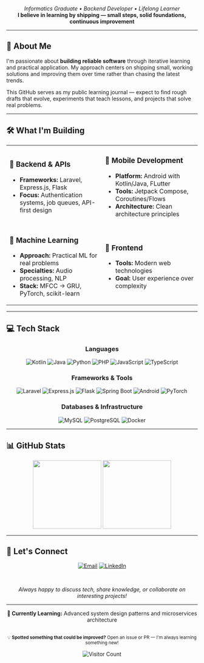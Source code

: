 <div align="center">

<br/>

<!-- Professional tagline with better visual hierarchy -->
<p align="center">
  <em>Informatics Graduate • Backend Developer • Lifelong Learner</em><br/>
  <strong>I believe in learning by shipping — small steps, solid foundations, continuous improvement</strong>
</p>

</div>

---

## 🎯 About Me

I'm passionate about **building reliable software** through iterative learning and practical application. My approach centers on shipping small, working solutions and improving them over time rather than chasing the latest trends.

This GitHub serves as my public learning journal — expect to find rough drafts that evolve, experiments that teach lessons, and projects that solve real problems.

---

## 🛠️ What I'm Building

<table>
<tr>
<td width="50%">

### 🔧 Backend & APIs
- **Frameworks:** Laravel, Express.js, Flask
- **Focus:** Authentication systems, job queues, API-first design

</td>
<td width="50%">

### 📱 Mobile Development
- **Platform:** Android with Kotlin/Java, FLutter
- **Tools:** Jetpack Compose, Coroutines/Flows
- **Architecture:** Clean architecture principles

</td>
</tr>
<tr>
<td width="50%">

### 🤖 Machine Learning
- **Approach:** Practical ML for real problems
- **Specialties:** Audio processing, NLP
- **Stack:** MFCC → GRU, PyTorch, scikit-learn

</td>
<td width="50%">

### 🎨 Frontend
- **Tools:** Modern web technologies
- **Goal:** User experience over complexity

</td>
</tr>
</table>

---

## 💻 Tech Stack

<div align="center">

### Languages
![Kotlin](https://img.shields.io/badge/Kotlin-7F52FF?style=for-the-badge&logo=kotlin&logoColor=white)
![Java](https://img.shields.io/badge/Java-ED8B00?style=for-the-badge&logo=openjdk&logoColor=white)
![Python](https://img.shields.io/badge/Python-3776AB?style=for-the-badge&logo=python&logoColor=white)
![PHP](https://img.shields.io/badge/PHP-777BB4?style=for-the-badge&logo=php&logoColor=white)
![JavaScript](https://img.shields.io/badge/JavaScript-F7DF1E?style=for-the-badge&logo=javascript&logoColor=black)
![TypeScript](https://img.shields.io/badge/TypeScript-007ACC?style=for-the-badge&logo=typescript&logoColor=white)

### Frameworks & Tools
![Laravel](https://img.shields.io/badge/Laravel-FF2D20?style=for-the-badge&logo=laravel&logoColor=white)
![Express.js](https://img.shields.io/badge/Express.js-404D59?style=for-the-badge&logo=express&logoColor=white)
![Flask](https://img.shields.io/badge/Flask-000000?style=for-the-badge&logo=flask&logoColor=white)
![Spring Boot](https://img.shields.io/badge/Spring_Boot-6DB33F?style=for-the-badge&logo=spring-boot&logoColor=white)
![Android](https://img.shields.io/badge/Android-3DDC84?style=for-the-badge&logo=android&logoColor=white)
![PyTorch](https://img.shields.io/badge/PyTorch-EE4C2C?style=for-the-badge&logo=pytorch&logoColor=white)

### Databases & Infrastructure
![MySQL](https://img.shields.io/badge/MySQL-4479A1?style=for-the-badge&logo=mysql&logoColor=white)
![PostgreSQL](https://img.shields.io/badge/PostgreSQL-316192?style=for-the-badge&logo=postgresql&logoColor=white)
![Docker](https://img.shields.io/badge/Docker-2496ED?style=for-the-badge&logo=docker&logoColor=white)

</div>

---

## 📊 GitHub Stats

<div align="center">

<img height="180em" src="https://github-readme-stats.vercel.app/api?username=izamul&show_icons=true&theme=tokyonight&include_all_commits=true&count_private=true"/>
<img height="180em" src="https://github-readme-stats.vercel.app/api/top-langs/?username=izamul&layout=compact&langs_count=8&theme=tokyonight"/>

</div>

---

## 🤝 Let's Connect

<div align="center">

[![Email](https://img.shields.io/badge/Email-izamulfikri03%40gmail.com-D14836?style=for-the-badge&logo=gmail&logoColor=white)](mailto:izamulfikri03@gmail.com)
[![LinkedIn](https://img.shields.io/badge/LinkedIn-izamulfikri-0077B5?style=for-the-badge&logo=linkedin&logoColor=white)](https://www.linkedin.com/in/izamulfikri)

<br/>

<p><em>Always happy to discuss tech, share knowledge, or collaborate on interesting projects!</em></p>

</div>

---

<div align="center">

**🌱 Currently Learning:** Advanced system design patterns and microservices architecture

<br/>

<sub>
💡 <strong>Spotted something that could be improved?</strong> Open an issue or PR — I'm always learning something new!
</sub>

<br/>

![Visitor Count](https://komarev.com/ghpvc/?username=izamul&color=blue&style=flat-square&label=Profile+Views)

</div>
